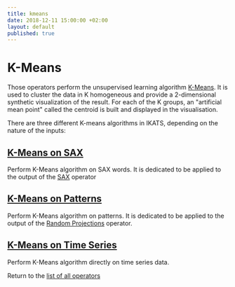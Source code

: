 ```yaml
---
title: kmeans
date: 2018-12-11 15:00:00 +02:00
layout: default
published: true
---
```

# K-Means
Those operators perform the unsupervised learning algorithm [K-Means](https://en.wikipedia.org/wiki/K-means_clustering). It is used to cluster the data in K homogeneous and provide a 2-dimensional synthetic visualization of the result. For each of the K groups, an "artificial mean point" called the centroid is built and displayed in the visualisation.

There are three different K-means algorithms in IKATS, depending on the nature of the inputs:

## [K-Means on SAX](kmeans_on_sax.html)
Perform K-Means algorithm on SAX words. It is dedicated to be applied to the output of the [SAX](sax.html) operator

## [K-Means on Patterns](kmeansOnPatterns.html)
Perform K-Means algorithm on patterns. It is dedicated to be applied to the output of the [Random Projections](randomProjections.html) operator.

## [K-Means on Time Series](kmeans_on_ts.html)
Perform K-Means algorithm directly on time series data.

Return to the [list of all operators](../../operators.html)
